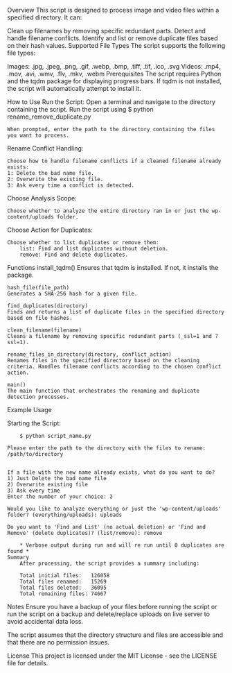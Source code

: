 Overview
This script is designed to process image and video files within a specified directory. It can:

Clean up filenames by removing specific redundant parts.
Detect and handle filename conflicts.
Identify and list or remove duplicate files based on their hash values.
Supported File Types
The script supports the following file types:

Images: .jpg, .jpeg, .png, .gif, .webp, .bmp, .tiff, .tif, .ico, .svg
Videos: .mp4, .mov, .avi, .wmv, .flv, .mkv, .webm
Prerequisites
The script requires Python and the tqdm package for displaying progress bars. If tqdm is not installed, the script will automatically attempt to install it.

How to Use
Run the Script:
    Open a terminal and navigate to the directory containing the script.
    Run the script using 
        $ python rename_remove_duplicate.py

    When prompted, enter the path to the directory containing the files you want to process.

Rename Conflict Handling:

    Choose how to handle filename conflicts if a cleaned filename already exists:
    1: Delete the bad name file.
    2: Overwrite the existing file.
    3: Ask every time a conflict is detected.
Choose Analysis Scope:

    Choose whether to analyze the entire directory ran in or just the wp-content/uploads folder.
Choose Action for Duplicates:

    Choose whether to list duplicates or remove them:
        list: Find and list duplicates without deletion.
        remove: Find and delete duplicates.
Functions
    install_tqdm()
    Ensures that tqdm is installed. If not, it installs the package.

    hash_file(file_path)
    Generates a SHA-256 hash for a given file.

    find_duplicates(directory)
    Finds and returns a list of duplicate files in the specified directory based on file hashes.

    clean_filename(filename)
    Cleans a filename by removing specific redundant parts (_ssl=1 and ?ssl=1).

    rename_files_in_directory(directory, conflict_action)
    Renames files in the specified directory based on the cleaning criteria. Handles filename conflicts according to the chosen conflict action.

    main()
    The main function that orchestrates the renaming and duplicate detection processes.


Example Usage

Starting the Script:

        $ python script_name.py

    Please enter the path to the directory with the files to rename: /path/to/directory


    If a file with the new name already exists, what do you want to do?
    1) Just Delete the bad name file
    2) Overwrite existing file
    3) Ask every time
    Enter the number of your choice: 2

    Would you like to analyze everything or just the 'wp-content/uploads' folder? (everything/uploads): uploads

    Do you want to 'Find and List' (no actual deletion) or 'Find and Remove' (delete duplicates)? (list/remove): remove

        * Verbose output during run and will re run until 0 duplicates are found *
    Summary
        After processing, the script provides a summary including:

        Total initial files:   126058
        Total files renamed:   15269
        Total files deleted:   36095
        Total remaining files: 74667



Notes
Ensure you have a backup of your files before running the script or run the script on a backup and delete/replace uploads on live server to avoid accidental data loss. 

The script assumes that the directory structure and files are accessible and that there are no permission issues.

License
This project is licensed under the MIT License - see the LICENSE file for details.